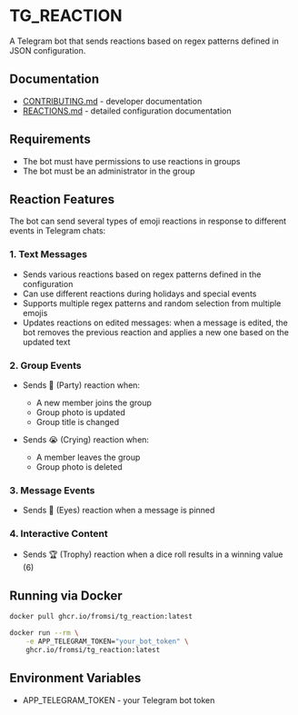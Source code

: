 # TG_REACTION
A Telegram bot that sends reactions based on regex patterns defined in JSON configuration.

## Documentation

- [CONTRIBUTING.md](CONTRIBUTING.md) - developer documentation
- [REACTIONS.md](REACTIONS.md) - detailed configuration documentation

## Requirements

* The bot must have permissions to use reactions in groups
* The bot must be an administrator in the group

## Reaction Features

The bot can send several types of emoji reactions in response to different events in Telegram chats:

### 1. Text Messages
- Sends various reactions based on regex patterns defined in the configuration
- Can use different reactions during holidays and special events
- Supports multiple regex patterns and random selection from multiple emojis
- Updates reactions on edited messages: when a message is edited, the bot removes the previous reaction and applies a new one based on the updated text

### 2. Group Events
- Sends 🎉 (Party) reaction when:
  - A new member joins the group
  - Group photo is updated
  - Group title is changed
  
- Sends 😭 (Crying) reaction when:
  - A member leaves the group
  - Group photo is deleted

### 3. Message Events
- Sends 👀 (Eyes) reaction when a message is pinned

### 4. Interactive Content
- Sends 🏆 (Trophy) reaction when a dice roll results in a winning value (6)

## Running via Docker
```bash
docker pull ghcr.io/fromsi/tg_reaction:latest

docker run --rm \
    -e APP_TELEGRAM_TOKEN="your_bot_token" \
    ghcr.io/fromsi/tg_reaction:latest
```

## Environment Variables
* APP_TELEGRAM_TOKEN - your Telegram bot token